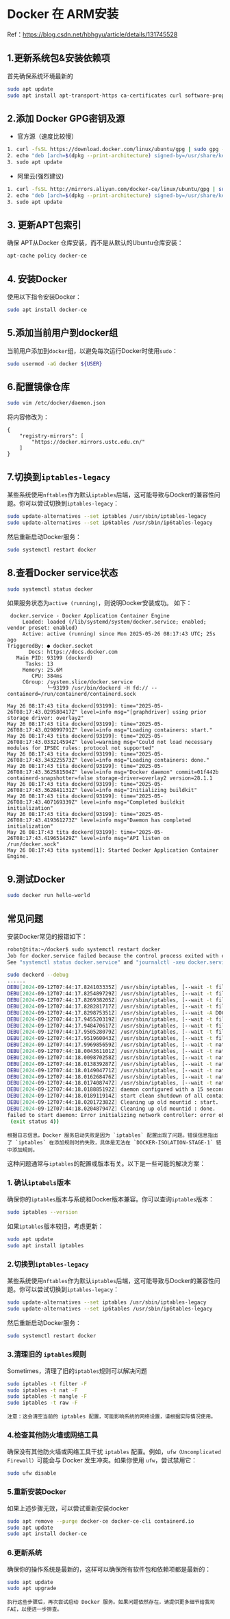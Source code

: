 # Docker 在 ARM安装
<!-- ```{toctree}
:maxdepth: 1
:glob:
```
------ -->

Ref：https://blog.csdn.net/hbhgyu/article/details/131745528

## 1.更新系统包&安装依赖项
首先确保系统环境最新的
```bash
sudo apt update
sudo apt install apt-transport-https ca-certificates curl software-properties-common
```

## 2.添加 Docker GPG密钥及源
- 官方源（速度比较慢）
```bash
1. curl -fsSL https://download.docker.com/linux/ubuntu/gpg | sudo gpg --dearmor -o /usr/share/keyrings/docker-archive-keyring.gpg
2. echo "deb [arch=$(dpkg --print-architecture) signed-by=/usr/share/keyrings/docker-archive-keyring.gpg] https://download.docker.com/linux/ubuntu $(lsb_release -cs) stable" | sudo tee /etc/apt/sources.list.d/docker.list > /dev/null
3. sudo apt update
```
- 阿里云(强烈建议)
```bash
1. curl -fsSL http://mirrors.aliyun.com/docker-ce/linux/ubuntu/gpg | sudo gpg --dearmor -o /usr/share/keyrings/docker-archive-keyring.gpg
2. echo "deb [arch=$(dpkg --print-architecture) signed-by=/usr/share/keyrings/docker-archive-keyring.gpg] http://mirrors.aliyun.com/docker-ce/linux/ubuntu $(lsb_release -cs) stable" | sudo tee /etc/apt/sources.list.d/docker.list > /dev/null
3. sudo apt update
```
## 3. 更新APT包索引
确保 APT从Docker 仓库安装，而不是从默认的Ubuntu仓库安装：
```bash
apt-cache policy docker-ce
```

## 4. 安装Docker
使用以下指令安装Docker：
```bash
sudo apt install docker-ce
```
## 5.添加当前用户到docker组
当前用户添加到`docker`组，以避免每次运行Docker时使用`sudo`：
```bash
sudo usermod -aG docker ${USER}
```

## 6.配置镜像仓库
```bash
sudo vim /etc/docker/daemon.json
```
将内容修改为：
```
{
    "registry-mirrors": [
        "https://docker.mirrors.ustc.edu.cn/"
    ]
}

```
## 7.切换到`iptables-legacy`
某些系统使用`nftables`作为默认`iptables`后端，这可能导致与Docker的兼容性问题。你可以尝试切换到`iptables-legacy`：
```bash
sudo update-alternatives --set iptables /usr/sbin/iptables-legacy
sudo update-alternatives --set ip6tables /usr/sbin/ip6tables-legacy
```
然后重新启动Docker服务：
```bash
sudo systemctl restart docker
```
## 8.查看Docker service状态
```bash
sudo systemctl status docker
```
如果服务状态为`active (running)`，则说明Docker安装成功。
如下：
```
 docker.service - Docker Application Container Engine
     Loaded: loaded (/lib/systemd/system/docker.service; enabled; vendor preset: enabled)
     Active: active (running) since Mon 2025-05-26 08:17:43 UTC; 25s ago
TriggeredBy: ● docker.socket
       Docs: https://docs.docker.com
   Main PID: 93199 (dockerd)
      Tasks: 13
     Memory: 25.6M
        CPU: 384ms
     CGroup: /system.slice/docker.service
             └─93199 /usr/bin/dockerd -H fd:// --containerd=/run/containerd/containerd.sock

May 26 08:17:43 tita dockerd[93199]: time="2025-05-26T08:17:43.029580417Z" level=info msg="[graphdriver] using prior storage driver: overlay2"
May 26 08:17:43 tita dockerd[93199]: time="2025-05-26T08:17:43.029899791Z" level=info msg="Loading containers: start."
May 26 08:17:43 tita dockerd[93199]: time="2025-05-26T08:17:43.033214594Z" level=warning msg="Could not load necessary modules for IPSEC rules: protocol not supported"
May 26 08:17:43 tita dockerd[93199]: time="2025-05-26T08:17:43.343225573Z" level=info msg="Loading containers: done."
May 26 08:17:43 tita dockerd[93199]: time="2025-05-26T08:17:43.362581504Z" level=info msg="Docker daemon" commit=01f442b containerd-snapshotter=false storage-driver=overlay2 version=28.1.1
May 26 08:17:43 tita dockerd[93199]: time="2025-05-26T08:17:43.362841131Z" level=info msg="Initializing buildkit"
May 26 08:17:43 tita dockerd[93199]: time="2025-05-26T08:17:43.407169339Z" level=info msg="Completed buildkit initialization"
May 26 08:17:43 tita dockerd[93199]: time="2025-05-26T08:17:43.419361273Z" level=info msg="Daemon has completed initialization"
May 26 08:17:43 tita dockerd[93199]: time="2025-05-26T08:17:43.419651429Z" level=info msg="API listen on /run/docker.sock"
May 26 08:17:43 tita systemd[1]: Started Docker Application Container Engine.

```
## 9.测试Docker
```bash
sudo docker run hello-world
```
## 常见问题
安装Docker常见的报错如下：
```bash
robot@tita:~/docker$ sudo systemctl restart docker
Job for docker.service failed because the control process exited with error code.
See "systemctl status docker.service" and "journalctl -xeu docker.service" for details.
```
```bash
sudo dockerd --debug
......
DEBU[2024-09-12T07:44:17.824103335Z] /usr/sbin/iptables, [--wait -t filter -N DOCKER-ISOLATION-STAGE-1] 
DEBU[2024-09-12T07:44:17.825489729Z] /usr/sbin/iptables, [--wait -t filter -n -L DOCKER-ISOLATION-STAGE-2] 
DEBU[2024-09-12T07:44:17.826938205Z] /usr/sbin/iptables, [--wait -t filter -N DOCKER-ISOLATION-STAGE-2] 
DEBU[2024-09-12T07:44:17.828281717Z] /usr/sbin/iptables, [--wait -t filter -C DOCKER-ISOLATION-STAGE-1 -j RETURN] 
DEBU[2024-09-12T07:44:17.829875351Z] /usr/sbin/iptables, [--wait -A DOCKER-ISOLATION-STAGE-1 -j RETURN] 
DEBU[2024-09-12T07:44:17.945520319Z] /usr/sbin/iptables, [--wait -t filter -F DOCKER-ISOLATION-STAGE-2] 
DEBU[2024-09-12T07:44:17.948470617Z] /usr/sbin/iptables, [--wait -t filter -X DOCKER-ISOLATION-STAGE-2] 
DEBU[2024-09-12T07:44:17.950528079Z] /usr/sbin/iptables, [--wait -t filter -F DOCKER-ISOLATION-STAGE-1] 
DEBU[2024-09-12T07:44:17.951960043Z] /usr/sbin/iptables, [--wait -t filter -X DOCKER-ISOLATION-STAGE-1] 
DEBU[2024-09-12T07:44:17.996985659Z] /usr/sbin/iptables, [--wait -t nat -D PREROUTING -m addrtype --dst-type LOCAL -j DOCKER] 
DEBU[2024-09-12T07:44:18.004361101Z] /usr/sbin/iptables, [--wait -t nat -D OUTPUT -m addrtype --dst-type LOCAL ! --dst 127.0.0.0/8 -j DOCKER] 
DEBU[2024-09-12T07:44:18.009870258Z] /usr/sbin/iptables, [--wait -t nat -D OUTPUT -m addrtype --dst-type LOCAL -j DOCKER] 
DEBU[2024-09-12T07:44:18.013839287Z] /usr/sbin/iptables, [--wait -t nat -D PREROUTING] 
DEBU[2024-09-12T07:44:18.014904771Z] /usr/sbin/iptables, [--wait -t nat -D OUTPUT] 
DEBU[2024-09-12T07:44:18.016268476Z] /usr/sbin/iptables, [--wait -t nat -F DOCKER] 
DEBU[2024-09-12T07:44:18.017408747Z] /usr/sbin/iptables, [--wait -t nat -X DOCKER] 
DEBU[2024-09-12T07:44:18.018885192Z] daemon configured with a 15 seconds minimum shutdown timeout 
DEBU[2024-09-12T07:44:18.018911914Z] start clean shutdown of all containers with a 15 seconds timeout... 
DEBU[2024-09-12T07:44:18.020172382Z] Cleaning up old mountid : start.             
DEBU[2024-09-12T07:44:18.020487947Z] Cleaning up old mountid : done.              
failed to start daemon: Error initializing network controller: error obtaining controller instance: failed to register "bridge" driver: unable to add return rule in DOCKER-ISOLATION-STAGE-1 chain:  (iptables failed: iptables --wait -A DOCKER-ISOLATION-STAGE-1 -j RETURN: iptables v1.8.7 (nf_tables):  RULE_APPEND failed (No such file or directory): rule in chain DOCKER-ISOLATION-STAGE-1
 (exit status 4))

```
```{note}
根据日志信息，Docker 服务启动失败是因为 `iptables` 配置出现了问题。错误信息指出了 `iptables` 在添加规则时的失败，具体是无法在 `DOCKER-ISOLATION-STAGE-1` 链中添加规则。
```
这种问题通常与`iptables`的配置或版本有关。以下是一些可能的解决方案：
### 1. 确认`iptabels`版本
确保你的`iptables`版本与系统和Docker版本兼容。你可以查询`iptables`版本：
```bash
sudo iptables --version
```
如果`iptables`版本较旧，考虑更新：
```bash
sudo apt update
sudo apt install iptables
```
### 2.切换到`iptables-legacy`
某些系统使用`nftables`作为默认`iptables`后端，这可能导致与Docker的兼容性问题。你可以尝试切换到`iptables-legacy`：
```bash
sudo update-alternatives --set iptables /usr/sbin/iptables-legacy
sudo update-alternatives --set ip6tables /usr/sbin/ip6tables-legacy
```
然后重新启动Docker服务：
```bash
sudo systemctl restart docker
```
### 3.清理旧的 `iptables`规则
Sometimes，清理了旧的`iptables`规则可以解决问题
```bash
sudo iptables -t filter -F
sudo iptables -t nat -F
sudo iptables -t mangle -F
sudo iptables -t raw -F
```
```{note}
注意：这会清空当前的 iptables 配置，可能影响系统的网络设置，请根据实际情况使用。
```
### 4.检查其他防火墙或网络工具
确保没有其他防火墙或网络工具干扰 `iptables` 配置。例如，`ufw（Uncomplicated Firewall）`可能会与 Docker 发生冲突。如果你使用 `ufw`，尝试禁用它：
```bash
sudo ufw disable
```
### 5.重新安装Docker
如果上述步骤无效，可以尝试重新安装docker
```bash
sudo apt remove --purge docker-ce docker-ce-cli containerd.io
sudo apt update
sudo apt install docker-ce
```
### 6.更新系统
确保你的操作系统是最新的，这样可以确保所有软件包和依赖项都是最新的：
```bash
sudo apt update
sudo apt upgrade
```
```{note}
执行这些步骤后，再次尝试启动 Docker 服务。如果问题依然存在，请提供更多细节给我司FAE，以便进一步排查。
```